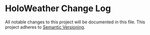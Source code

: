 # HoloWeather Change Log
All notable changes to this project will be documented in this file.
This project adheres to [Semantic Versioning](http://semver.org/).